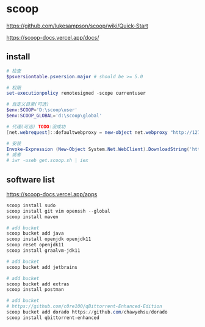 # scoop

<https://github.com/lukesampson/scoop/wiki/Quick-Start>

<https://scoop-docs.vercel.app/docs/>

## install

```powershell
# 检查
$psversiontable.psversion.major # should be >= 5.0

# 权限
set-executionpolicy remotesigned -scope currentuser

# 自定义目录(可选)
$env:SCOOP='D:\scoop\user'
$env:SCOOP_GLOBAL='d:\scoop\global'

# 代理(可选) TODO:没成功
[net.webrequest]::defaultwebproxy = new-object net.webproxy "http://127.0.0.1:1081"

# 安装
Invoke-Expression (New-Object System.Net.WebClient).DownloadString('https://get.scoop.sh')
# 或者
# iwr -useb get.scoop.sh | iex
```

## software list

<https://scoop-docs.vercel.app/apps>

```powershell
scoop install sudo
scoop install git vim openssh --global
scoop install maven

# add bucket
scoop bucket add java
scoop install openjdk openjdk11
scoop reset openjdk11
scoop install graalvm-jdk11

# add bucket
scoop bucket add jetbrains

# add bucket
scoop bucket add extras
scoop install postman

# add bucket
# https://github.com/c0re100/qBittorrent-Enhanced-Edition
scoop bucket add dorado https://github.com/chawyehsu/dorado
scoop install qbittorrent-enhanced
```
